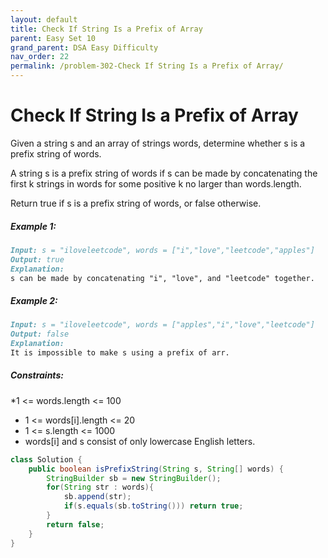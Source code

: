 ```yaml
---
layout: default
title: Check If String Is a Prefix of Array
parent: Easy Set 10
grand_parent: DSA Easy Difficulty
nav_order: 22
permalink: /problem-302-Check If String Is a Prefix of Array/
---
```

# Check If String Is a Prefix of Array
Given a string s and an array of strings words, determine whether s is a prefix string of words.

A string s is a prefix string of words if s can be made by concatenating the first k strings in words for some positive k no larger than words.length.

Return true if s is a prefix string of words, or false otherwise.

##### Example 1:
```markdown
Input: s = "iloveleetcode", words = ["i","love","leetcode","apples"]
Output: true
Explanation:
s can be made by concatenating "i", "love", and "leetcode" together.
```
##### Example 2:
```markdown
Input: s = "iloveleetcode", words = ["apples","i","love","leetcode"]
Output: false
Explanation:
It is impossible to make s using a prefix of arr.
```
##### Constraints:
*1 <= words.length <= 100
* 1 <= words[i].length <= 20
* 1 <= s.length <= 1000
* words[i] and s consist of only lowercase English letters.

```java
class Solution {
    public boolean isPrefixString(String s, String[] words) {
        StringBuilder sb = new StringBuilder();
        for(String str : words){
            sb.append(str);
            if(s.equals(sb.toString())) return true;
        }
        return false;
    }
}
```